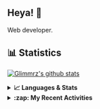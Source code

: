 ## Heya! 👋

Web developer.

## 📊 Statistics

[![Glimmrz's github stats](https://github-readme-stats.vercel.app/api?username=glimmrz&theme=dark&count_private=true)](https://github.com/anuraghazra/github-readme-stats)

<details>
  <summary><strong>📈 Languages & Stats</strong></summary>
  <img src="https://github-readme-stats.vercel.app/api?username=bunningss&show_icons=true&theme=dark&hide_border=true"
       alt="Tayef's GitHub stats" />
  <img src="https://github-readme-stats.vercel.app/api/top-langs/?username=bunningss&show_icons=true&theme=dark&hide_border=true&layout=compact&langs_count=10"
       alt="Tayef's Top GitHub Languages" />
</details>

<details>
<summary><strong> :zap: My Recent Activities </strong></summary>

<!-- ACTIVITY-LIST:START -->
- [glimmrz pushed to master in glimmrz/ilham](https://github.com/glimmrz/ilham/compare/fb2abe1811...3c86b4d468)
- [glimmrz pushed to master in glimmrz/ilham](https://github.com/glimmrz/ilham/compare/c2918dda2c...fb2abe1811)
- [glimmrz pushed to main in glimmrz/profee__clone](https://github.com/glimmrz/profee__clone/compare/9dae1e88cf...edf364fb6e)
- [glimmrz pushed to master in glimmrz/ilham](https://github.com/glimmrz/ilham/compare/1e7096d3db...c2918dda2c)
- [glimmrz pushed to master in glimmrz/ilham](https://github.com/glimmrz/ilham/compare/af6b5b6ce4...1e7096d3db)
<!-- ACTIVITY-LIST:END -->

</details>
